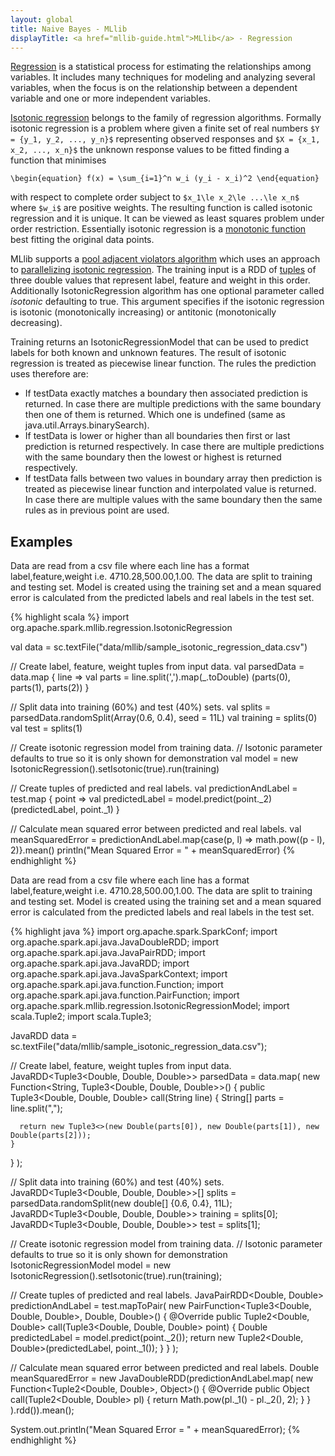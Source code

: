 ```yaml
---
layout: global
title: Naive Bayes - MLlib
displayTitle: <a href="mllib-guide.html">MLlib</a> - Regression
---
```


[Regression](http://en.wikipedia.org/wiki/Regression_analysis) is a statistical process
for estimating the relationships among variables. It includes many techniques for modeling
and analyzing several variables, when the focus is on the relationship between
a dependent variable and one or more independent variables.

[Isotonic regression](http://en.wikipedia.org/wiki/Isotonic_regression)
belongs to the family of regression algorithms. Formally isotonic regression is a problem where
given a finite set of real numbers `$Y = {y_1, y_2, ..., y_n}$` representing observed responses
and `$X = {x_1, x_2, ..., x_n}$` the unknown response values to be fitted
finding a function that minimises

`\begin{equation}
  f(x) = \sum_{i=1}^n w_i (y_i - x_i)^2
\end{equation}`

with respect to complete order subject to
`$x_1\le x_2\le ...\le x_n$` where `$w_i$` are positive weights.
The resulting function is called isotonic regression and it is unique.
It can be viewed as least squares problem under order restriction.
Essentially isotonic regression is a
[monotonic function](http://en.wikipedia.org/wiki/Monotonic_function)
best fitting the original data points.

MLlib supports a
[pool adjacent violators algorithm](http://www.stat.cmu.edu/~ryantibs/papers/neariso.pdf)
which uses an approach to
[parallelizing isotonic regression](http://softlib.rice.edu/pub/CRPC-TRs/reports/CRPC-TR96640.pdf).
The training input is a RDD of
[tuples](http://www.scala-lang.org/api/2.10.3/index.html#scala.Tuple3)
of three double values that represent label, feature and weight in this order.
Additionally IsotonicRegression algorithm has one optional parameter
called $isotonic$ defaulting to true.
This argument specifies if the isotonic regression is
isotonic (monotonically increasing) or antitonic (monotonically decreasing).

Training returns an IsotonicRegressionModel that can be used to predict
labels for both known and unknown features. The result of isotonic regression
is treated as piecewise linear function. The rules the prediction uses therefore are:

* If testData exactly matches a boundary then associated prediction is returned.
  In case there are multiple predictions with the same boundary then one of them
  is returned. Which one is undefined (same as java.util.Arrays.binarySearch).
* If testData is lower or higher than all boundaries then first or last prediction
  is returned respectively. In case there are multiple predictions with the same
  boundary then the lowest or highest is returned respectively.
* If testData falls between two values in boundary array then prediction is treated
  as piecewise linear function and interpolated value is returned. In case there are
  multiple values with the same boundary then the same rules as in previous point are used.

## Examples

<div class="codetabs">
<div data-lang="scala" markdown="1">
Data are read from a csv file where each line has a format label,feature,weight
i.e. 4710.28,500.00,1.00. The data are split to training and testing set.
Model is created using the training set and a mean squared error is calculated from the predicted
labels and real labels in the test set.

{% highlight scala %}
import org.apache.spark.mllib.regression.IsotonicRegression

val data = sc.textFile("data/mllib/sample_isotonic_regression_data.csv")

// Create label, feature, weight tuples from input data.
val parsedData = data.map { line =>
  val parts = line.split(',').map(_.toDouble)
  (parts(0), parts(1), parts(2))
}

// Split data into training (60%) and test (40%) sets.
val splits = parsedData.randomSplit(Array(0.6, 0.4), seed = 11L)
val training = splits(0)
val test = splits(1)

// Create isotonic regression model from training data.
// Isotonic parameter defaults to true so it is only shown for demonstration
val model = new IsotonicRegression().setIsotonic(true).run(training)

// Create tuples of predicted and real labels.
val predictionAndLabel = test.map { point =>
  val predictedLabel = model.predict(point._2)
  (predictedLabel, point._1)
}

// Calculate mean squared error between predicted and real labels.
val meanSquaredError = predictionAndLabel.map{case(p, l) => math.pow((p - l), 2)}.mean()
println("Mean Squared Error = " + meanSquaredError)
{% endhighlight %}
</div>

<div data-lang="java" markdown="1">
Data are read from a csv file where each line has a format label,feature,weight
i.e. 4710.28,500.00,1.00. The data are split to training and testing set.
Model is created using the training set and a mean squared error is calculated from the predicted
labels and real labels in the test set.

{% highlight java %}
import org.apache.spark.SparkConf;
import org.apache.spark.api.java.JavaDoubleRDD;
import org.apache.spark.api.java.JavaPairRDD;
import org.apache.spark.api.java.JavaRDD;
import org.apache.spark.api.java.JavaSparkContext;
import org.apache.spark.api.java.function.Function;
import org.apache.spark.api.java.function.PairFunction;
import org.apache.spark.mllib.regression.IsotonicRegressionModel;
import scala.Tuple2;
import scala.Tuple3;

JavaRDD<String> data = sc.textFile("data/mllib/sample_isotonic_regression_data.csv");

// Create label, feature, weight tuples from input data.
JavaRDD<Tuple3<Double, Double, Double>> parsedData = data.map(
  new Function<String, Tuple3<Double, Double, Double>>() {
    public Tuple3<Double, Double, Double> call(String line) {
      String[] parts = line.split(",");

      return new Tuple3<>(new Double(parts[0]), new Double(parts[1]), new Double(parts[2]));
    }
  }
);

// Split data into training (60%) and test (40%) sets.
JavaRDD<Tuple3<Double, Double, Double>>[] splits = parsedData.randomSplit(new double[] {0.6, 0.4}, 11L);
JavaRDD<Tuple3<Double, Double, Double>> training = splits[0];
JavaRDD<Tuple3<Double, Double, Double>> test = splits[1];

// Create isotonic regression model from training data.
// Isotonic parameter defaults to true so it is only shown for demonstration
IsotonicRegressionModel model = new IsotonicRegression().setIsotonic(true).run(training);

// Create tuples of predicted and real labels.
JavaPairRDD<Double, Double> predictionAndLabel = test.mapToPair(
  new PairFunction<Tuple3<Double, Double, Double>, Double, Double>() {
    @Override public Tuple2<Double, Double> call(Tuple3<Double, Double, Double> point) {
      Double predictedLabel = model.predict(point._2());
      return new Tuple2<Double, Double>(predictedLabel, point._1());
    }
  }
);

// Calculate mean squared error between predicted and real labels.
Double meanSquaredError = new JavaDoubleRDD(predictionAndLabel.map(
  new Function<Tuple2<Double, Double>, Object>() {
    @Override public Object call(Tuple2<Double, Double> pl) {
      return Math.pow(pl._1() - pl._2(), 2);
    }
  }
).rdd()).mean();

System.out.println("Mean Squared Error = " + meanSquaredError);
{% endhighlight %}
</div>
</div>